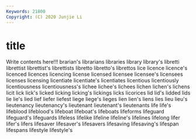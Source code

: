 ```yaml
---
Keywords: 21800
Copyright: (C) 2020 Junjie Li
---
```


# title

Write contents here!!!
brarian's 
librarians 
libraries 
library 
library's
libretti 
librettist 
librettist's 
librettists 
libretto 
libretto's 
librettos 
lice 
licence 
licence's
licenced 
licences 
licencing 
license 
licensed 
licensee 
licensee's 
licensees 
licenses 
licensing
licentiate 
licentiate's 
licentiates 
licentious 
licentiously 
licentiousness 
licentiousness's 
lichee 
lichee's 
lichees
lichen 
lichen's 
lichens 
licit 
lick 
lick's 
licked 
licking 
licking's 
lickings
licks 
licorices 
lid 
lid's 
lidded 
lids 
lie 
lie's 
lied 
lief
liefer 
liefest 
liege 
liege's 
lieges 
lien 
lien's 
liens 
lies 
lieu
lieu's 
lieutenancy 
lieutenancy's 
lieutenant 
lieutenant's 
lieutenants 
life 
life's 
lifeblood 
lifeblood's
lifeboat 
lifeboat's 
lifeboats 
lifeforms 
lifeguard 
lifeguard's 
lifeguards 
lifeless 
lifelike 
lifeline
lifeline's 
lifelines 
lifelong 
lifer 
lifer's 
lifers 
lifesaver 
lifesaver's 
lifesavers 
lifesaving
lifesaving's 
lifespan 
lifespans 
lifestyle 
lifestyle's 
